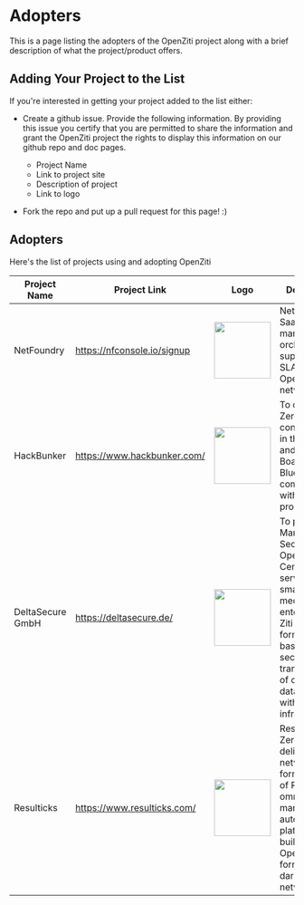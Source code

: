 # Adopters

This is a page listing the adopters of the OpenZiti project along with a brief description of what the project/product offers.

## Adding Your Project to the List

If you're interested in getting your project added to the list either:
* Create a github issue. Provide the following information. By providing this issue you certify that you are permitted to share the 
  information and grant the OpenZiti project the rights to display this information on our github repo and doc pages.

  * Project Name
  * Link to project site
  * Description of project
  * Link to logo
* Fork the repo and put up a pull request for this page! :)

## Adopters

Here's the list of projects using and adopting OpenZiti

| Project Name              | Project Link                                  | Logo     | Description     |
|---------------------------|-----------------------------------------------|----------|-----------------|
| NetFoundry                | https://nfconsole.io/signup                   | <img src="https://netfoundry.io/logos/Logo-Dark-Backgrounds.jpg" width="100px"> | NetFoundry SaaS provides management, orchestrations, support, and SLAs for OpenZiti networks. |
| HackBunker                | https://www.hackbunker.com/                   | <img src="https://irp.cdn-website.com/b429ad92/dms3rep/multi/hackbunker+logo+new.svg" width="100px"> | To open up a Zero Trust conversation in the C-Suite and Boardrooms of Blue-chip companies with a suite of products. |
| DeltaSecure GmbH          | https://deltasecure.de/                       | <img src="https://deltasecure.de/wp-content/uploads/2022/10/DeltaSecure-Logo-gross-hell.png.png" width="100px"> | To provide Managed Security Operations Center services for small and medium-sized enterprises. Ziti overlay forms the basis for secure data transmission of customer data and within the SOC infrastructure. |
| Resulticks                | https://www.resulticks.com/                   | <img src="https://www.resulticks.com/assets/platform/logos/resulticks-logo-blue.svg" width="100px"> | Resulticks Zero Trust API delivery network which forms the core of Resulticks' omnichannel marketing automation platform is built on OpenZiti to form a private dark mesh network. |
